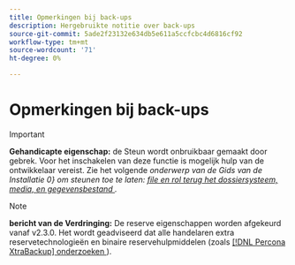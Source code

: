 ```yaml
---
title: Opmerkingen bij back-ups
description: Hergebruikte notitie over back-ups
source-git-commit: 5ade2f23132e634db5e611a5ccfcbc4d6816cf92
workflow-type: tm+mt
source-wordcount: '71'
ht-degree: 0%

---
```


# Opmerkingen bij back-ups

>[!IMPORTANT]
>
>**Gehandicapte eigenschap:** de Steun wordt onbruikbaar gemaakt door gebrek. Voor het inschakelen van deze functie is mogelijk hulp van de ontwikkelaar vereist. Zie het volgende _onderwerp van de Gids van de Installatie 0} om steunen toe te laten: [ file en rol terug het dossiersysteem, media, en gegevensbestand ](https://experienceleague.adobe.com/docs/commerce-operations/installation-guide/tutorials/backup.html)._

>[!NOTE]
>
>**bericht van de Verdringing:** De reserve eigenschappen worden afgekeurd vanaf v2.3.0. Het wordt geadviseerd dat alle handelaren extra reservetechnologieën en binaire reservehulpmiddelen (zoals [[!DNL Percona XtraBackup] onderzoeken ](https://www.percona.com/software/mysql-database/percona-xtrabackup)).
